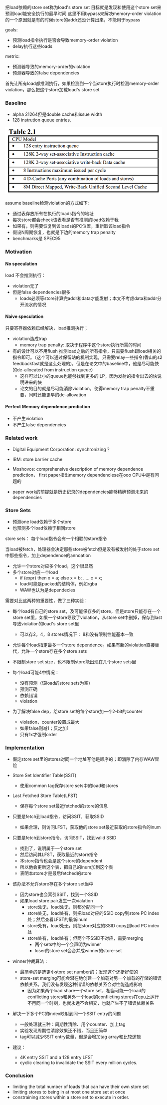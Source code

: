 
把load依赖的store set称为load's store set
目标就是发现和使用这个store set来预测load能安全执行的最早时间
这里不用bypass来解决memory-order violation的一个原因就是有的时候store的addr还没计算出来，不能用于bypass

goals:

* 预测load指令执行是否会导致memory-order violation
* delay执行这些loads

metric:

* 预测器导致的memory-order的violation
* 预测器导致的false dependencies

首先让所有load都推测执行，如果检测到一个当store执行时检测memory-order violation，那么把这个store加载load's store set

### Baseline

* alpha 21264但是double cache和issue width
* 128 instrution queue entries.

![](../assets/mem_dep_pre1.png)

assume baseline检测violation的方式如下:

* 通过表存放所有在执行的loads指令的地址
* 每次store都会check该表看是否有推测的load依赖于我
* 如果有，则需要恢复到该loads的PC位置，重新取该load指令
* 假设N周期恢复，也就是下边的memory trap penalty
* benchmarks是 SPEC95

### Motivation

#### No speculation

load 不会推测执行：

* violation无了
* 但是false dependencies很多
    - loads必须等store计算完addr和data才能发射；本文不考虑data和addr分开流水的情况

#### Naive speculation

只要寄存器依赖已经解决，load推测执行；

* violation造成trap
    - memory trap penalty: 取决于程序中这个store执行所需的时间
* 有的设计可以不用flush 推测load之后的所有指令，只需要flush跟load相关的指令即可。（这个可以通过保留站的机制实现，只需要relay一些指令(香山的s2 feedbackfast就是这么处理的)，但是在论文中的baseline中，他是尽可能快的de-allocated from instruction queue）
    - 这样可以让小的queue也能够找到更多的ILP，因为发射的指令出去的快说明进来的快
    - 论文的目的就是尽可能消除violation，使得memory trap penalty不重要，同时还能更早的de-allovation
    
#### Perfect Memory dependence prediction

* 不产生violation
* 不产生false dependencies

### Related work

* Digital Equipment Corporation: synchronizing？
* IBM: store barrier cache
* Moshovos: comprehensive description of memory dependence prediction， first paper指出memory dependenciese在ooo CPU中是有问题的

* paper work的前提就是历史记录的dependencies能够精确预测未来的dependencies

### Store Sets

* 预测one load依赖于多个store
* 也预测多个load依赖于相同store

store sets： 每个load指令会有一个相联的store指令

当load被fetch，处理器会决定那些store被fetch但是没有被发射的处于store set中那些指令，加上dependence的annoation

* 允许一个store对应多个load，这个很显然
* 多个store对应一个load
    - if (expr) then x = a; else x = b; ..... c = x;
    - load可能是packed的结构体，例如rgba
    - WAW也认为是dependecies

需要对比这两种的重要性，做了三种实验：

* 每个load有自己的store set，及可能保存多的store，但是store只能存在一个store set里，如果一个store导致了violation，从store set中删掉，保存到last导致violation的load's store set里
    - 可以存2，4，8 stores情况下： 8和没有限制性能基本一致
* 允许每个load指定最多一个store dependence。如果有新的violation直接替代，允许一个store存在多个store sets
* 不限制store set size，也不限制store能出现在几个store sets里


* 每个load可能4中情况：
    - 没有预测（该load的store sets为空）
    - 预测正确
    - 依赖错误
    - violation
    
* 为了解决false dep，给store set的每个store加一个2-bit的counter
    - violation，counter设置成最大
    - 如果false则减1；反之加1
    - 只有1x才强制order
    
### Implementation

* 假定store set里的stores对同一个地址写他是顺序的；即消除了内存WAW冒险
* Store Set Identifier Table(SSIT)
    - 使用common tag保存store sets中的load和stores
* Last Fetched Store Table(LFST)
    - 保存每个store set最近fetched的store的信息

* 只要是fetch到load指令，访问SSIT，获取SSID
    - 如果合理，则访问LFST，获取他的store set最近获取的store指令的inum
* 只要是fetch到store指令，访问SSIT，找到valid SSID
    - 找到了，说明属于一个store set
    - 然后访问其LFST，获取最近的store指令
    - 本store指令也会是这个store的dependent
    - 所以他会更新这个表，把自己的inum加到这个表
    - 表明本store才是最后fetched的store

* 该办法不允许store存在多个store set当中
    - 因为store也会索引SSIT，找到一个SSID
    - 如果load store pair发生一次vialation
        + store处无，load处无，则都分配同一个
        + store处无，load处有，则把load对应的SSID copy到store PC index处；然后查看LFST的最新inum
        + store处有，load处无，则把store对应的SSID copy到load PC index处
        + store处有，load处有；但两个不SSID不对应，需要merging
            * 两个sets中的一个会声明为winner
            * loser的store set会合并成winner的store-set
* winner仲裁算法：
    - 最简单的是选更小store set number的；发现这个还挺好使的
    - store-set merging可能会潜在地创建一个加载对另一个加载的存储的错误依赖关系。我们没有发现这种错误的依赖关系会对性能造成影响
        + 因为如果两个load share一个store set，相当可能一个load的conflicting stores和另外一个load的conflicting stores在cpu上运行不再同一个时刻，也就永远不会相交，也就产生不了错误依赖关系

* 解决一下多个PC的index映射到同一个SSIT entry的问题
    - 一般处理就三种：周期性清除、用个counter、加上tag
    - 实验发现周期性清除效果还不错，而且还简单
    - tag可以减少SSIT entry数量，但是会增加tag array和比较逻辑

* 建议：
    - 4K entry SSIT and a 128 entry LFST
    - cyclic clearing to invalidate the SSIT every million cycles.
    
### Conclusion

* limiting the total number of loads that can have their own store set
* limiting stores to being in at most one store set at once
* constraining stores within a store set to execute in order. 